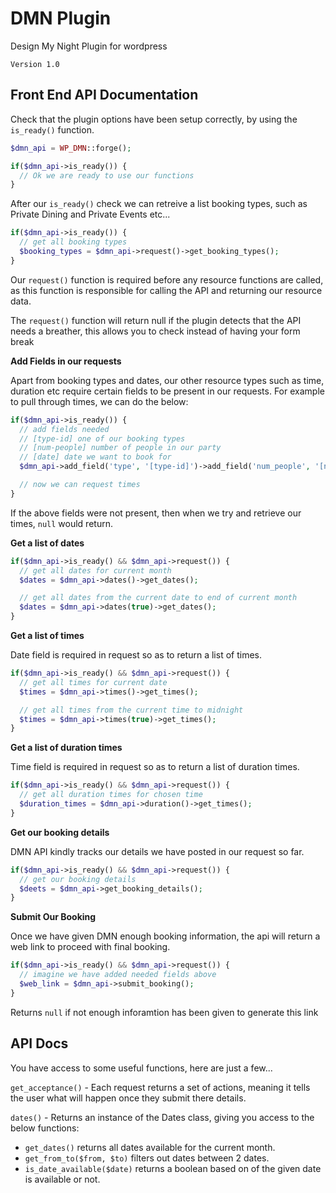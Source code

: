 # DMN Plugin

Design My Night Plugin for wordpress

```Version 1.0```

## Front End API Documentation

Check that the plugin options have been setup correctly, by using the `is_ready()` function.
```PHP
$dmn_api = WP_DMN::forge();

if($dmn_api->is_ready()) {
  // Ok we are ready to use our functions
}
```

After our `is_ready()` check we can retreive a list booking types, such as Private Dining and Private Events etc...
```PHP
if($dmn_api->is_ready()) {
  // get all booking types
  $booking_types = $dmn_api->request()->get_booking_types();
}
```
Our `request()` function is required before any resource functions are called, as this function is responsible for calling the API and returning our resource data.

The `request()` function will return null if the plugin detects that the API needs a breather, this allows you to check instead of having your form break

**Add Fields in our requests**

Apart from booking types and dates, our other resource types such as time, duration etc require certain fields to be present in our requests. For example to pull through times, we can do the below:
```PHP
if($dmn_api->is_ready()) {
  // add fields needed
  // [type-id] one of our booking types
  // [num-people] number of people in our party
  // [date] date we want to book for
  $dmn_api->add_field('type', '[type-id]')->add_field('num_people', '[num-people]')->add_field('date', '[date]')->request();

  // now we can request times
}
```
If the above fields were not present, then when we try and retrieve our times, `null` would return.

**Get a list of dates**
```PHP
if($dmn_api->is_ready() && $dmn_api->request()) {
  // get all dates for current month
  $dates = $dmn_api->dates()->get_dates();

  // get all dates from the current date to end of current month
  $dates = $dmn_api->dates(true)->get_dates();
}
```

**Get a list of times**

Date field is required in request so as to return a list of times.
```PHP
if($dmn_api->is_ready() && $dmn_api->request()) {
  // get all times for current date
  $times = $dmn_api->times()->get_times();

  // get all times from the current time to midnight
  $times = $dmn_api->times(true)->get_times();
}
```

**Get a list of duration times**

Time field is required in request so as to return a list of duration times.
```PHP
if($dmn_api->is_ready() && $dmn_api->request()) {
  // get all duration times for chosen time
  $duration_times = $dmn_api->duration()->get_times();
}
```

**Get our booking details**

DMN API kindly tracks our details we have posted in our request so far.
```PHP
if($dmn_api->is_ready() && $dmn_api->request()) {
  // get our booking details
  $deets = $dmn_api->get_booking_details();
}
```

**Submit Our Booking**

Once we have given DMN enough booking information, the api will return a web link to proceed with final booking.
```PHP
if($dmn_api->is_ready() && $dmn_api->request()) {
  // imagine we have added needed fields above
  $web_link = $dmn_api->submit_booking();
}
```
Returns `null` if not enough inforamtion has been given to generate this link

## API Docs

You have access to some useful functions, here are just a few...

`get_acceptance()` - Each request returns a set of actions, meaning it tells the user what will happen once they submit there details.

`dates()` - Returns an instance of the Dates class, giving you access to the below functions:

  - `get_dates()` returns all dates available for the current month.
  - `get_from_to($from, $to)` filters out dates between 2 dates.
  - `is_date_available($date)` returns a boolean based on of the given date is available or not.
